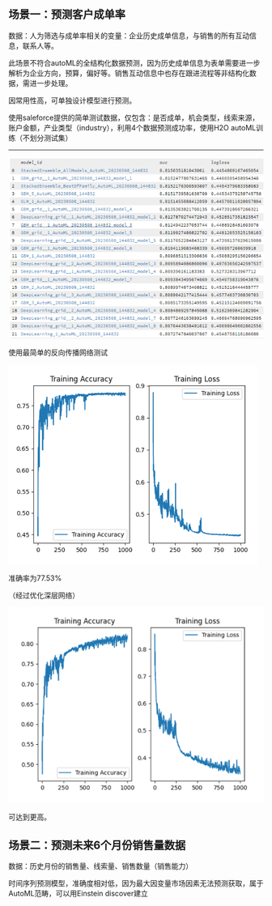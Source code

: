 ## 场景一：预测客户成单率

数据：人为筛选与成单率相关的变量：企业历史成单信息，与销售的所有互动信息，联系人等。

此场景不符合autoML的全结构化数据预测，因为历史成单信息为表单需要进一步解析为企业方向，预算，偏好等。销售互动信息中也存在跟进流程等非结构化数据，需进一步处理。

因常用性高，可单独设计模型进行预测。

使用saleforce提供的简单测试数据，仅包含：是否成单，机会类型，线索来源，账户金额，产业类型（industry），利用4个数据预测成功率，使用H2O autoML训练（不划分测试集）

---

![1683541158119](image/1683541158119.png)

使用最简单的反向传播网络测试

![1683543421631](image/1683543421631.png)

准确率为77.53%



（经过优化深层网络）

![1683548295197](image/1683548295197.png)

可达到更高。


## 场景二：预测未来6个月份销售量数据

数据：历史月份的销售量、线索量、销售数量（销售能力）

时间序列预测模型，准确度相对低，因为最大因变量市场因素无法预测获取，属于AutoML范畴，可以用Einstein discover建立
